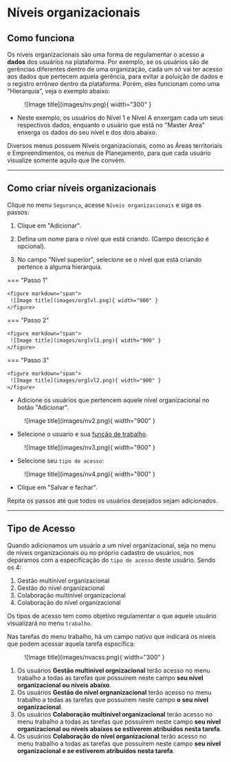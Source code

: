 # Níveis organizacionais

## Como funciona

Os níveis organizacionais são uma forma de regulamentar o acesso a **dados** dos usuários na plataforma. Por exemplo, se os usuários são de gerências diferentes dentro de uma organização, cada um só vai ter acesso aos dados que pertecem aquela gerência, para evitar a poluição de dados e o registro errôneo dentro da plataforma.
Porém, eles funcionam como uma "Hierarquia", veja o exemplo abaixo:

<figure markdown="span">
 ![Image title](images/nv.png){ width="300" }
</figure>

* Neste exemplo, os usuários do Nível 1 e Nível A enxergam cada um seus respectivos dados, enquanto o usuário que está no "Master Area" enxerga os dados do seu nível e dos dois abaixo.

Diversos menus possuem Níveis organizacionais, como as Áreas territoriais e Empreendimentos, os menus de Planejamento, para que cada usuário visualize somente aquilo que lhe convém.

---

## Como criar níveis organizacionais

Clique no menu `Segurança`, acesse `Níveis organizacionais` e siga os passos:

1. Clique em "Adicionar".

2. Defina um nome para o nível que está criando. (Campo descrição é opcional).

3. No campo "Nível superior", selecione se o nível que está criando pertence a alguma hierarquia.


=== "Passo 1"

    <figure markdown="span">
     ![Image title](images/orglvl.png){ width="900" }
    </figure>


=== "Passo 2"

    <figure markdown="span">
     ![Image title](images/orglvl1.png){ width="900" }
    </figure>


=== "Passo 3"

    <figure markdown="span">
     ![Image title](images/orglvl2.png){ width="900" }
    </figure>


* Adicione os usuários que pertencem aquele nível organizacional no botão "Adicionar".

<figure markdown="span">
 ![Image title](images/nv2.png){ width="900" }
</figure>

* Selecione o usuario e sua [função de trabalho](job_functions.md).

<figure markdown="span">
 ![Image title](images/nv3.png){ width="900" }
</figure>

* Selecione seu `tipo de acesso`:

<figure markdown="span">
 ![Image title](images/nv4.png){ width="900" }
</figure>

* Clique em "Salvar e fechar".

Repita os passos até que todos os usuários desejados sejam adicionados.

---

## Tipo de Acesso

Quando adicionamos um usuário a um nível organizacional, seja no menu de níveis organizacionais ou no próprio cadastro de usuários, nos deparamos com a especificação do `tipo de acesso` deste usuário. Sendo os 4:

1. Gestão multinível organizacional
2. Gestão do nível organizacional
3. Colaboração multinível organizacional
4. Colaboração do nível organizacional

Os tipos de acesso tem como objetivo regulamentar o que aquele usuário visualizará no menu `trabalho`.

Nas tarefas do menu trabalho, há um campo nativo que indicará os níveis que podem acessar aquela tarefa específica:

<figure markdown="span">
 ![Image title](images/nvacss.png){ width="300" }
</figure>

1. Os usuários **Gestão multinível orgnizacional** terão acesso no menu trabalho a todas as tarefas que possuírem neste campo **seu nível organizacional ou níveis abaixo**.  
2. Os usuários **Gestão do nível orgnanizacional** terão acesso no menu trabalho a todas as tarefas que possuírem neste campo **o seu nível organizacional**.  
3. Os usuários **Colaboração multinível organizacional** terão acesso no menu trabalho a todas as tarefas que possuírem neste campo **seu nível organizacional ou níveis abaixos se estiverem atribuídos nesta tarefa**.  
4. Os usuários **Colaboração do nível organizacional** terão acesso no menu trabalho a todas as tarefas que possuírem neste campo **seu nível organizacional e se estiverem atribuídos nesta tarefa**.